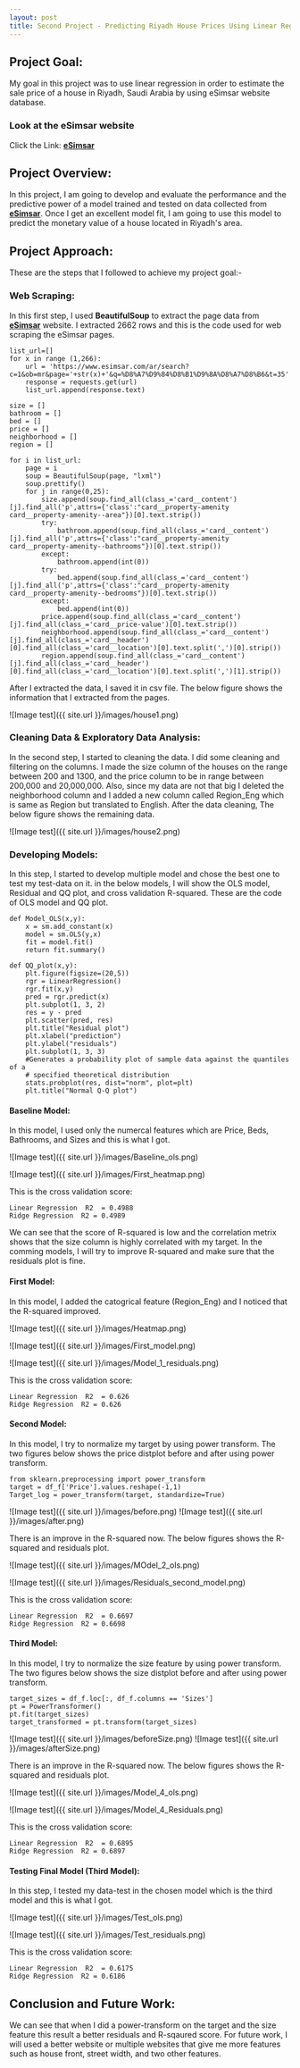 ```yaml
---
layout: post
title: Second Project - Predicting Riyadh House Prices Using Linear Regression
---
```

## Project Goal:

My goal in this project was to use linear regression in order to estimate the sale price of a house in Riyadh, Saudi Arabia by 
using eSimsar website database.


### Look at the **eSimsar website**
Click the Link: [**eSimsar**](https://www.esimsar.com/)


## Project Overview:
In this project, I am going to develop and evaluate the performance and the predictive power of a model trained and tested on data collected from [**eSimsar**](https://www.esimsar.com/). Once I get an excellent model fit, I am going to use this model to predict the monetary value of a house located in Riyadh's area. 


## Project Approach:

These are the steps that I followed to achieve my project goal:-

### Web Scraping:

In this first step, I used **BeautifulSoup** to extract the page data from [**eSimsar**](https://www.esimsar.com/) website. I extracted 2662 rows and this is the code used for web scraping the eSimsar pages. 
```
list_url=[]
for x in range (1,266):
    url = 'https://www.esimsar.com/ar/search?c=1&ob=mr&page='+str(x)+'&q=%D8%A7%D9%84%D8%B1%D9%8A%D8%A7%D8%B6&t=35'
    response = requests.get(url)
    list_url.append(response.text)
    
size = []
bathroom = []
bed = []
price = []
neighborhood = []
region = []

for i in list_url:
    page = i
    soup = BeautifulSoup(page, "lxml")
    soup.prettify()
    for j in range(0,25):
        size.append(soup.find_all(class_='card__content')[j].find_all('p',attrs={'class':"card__property-amenity     card__property-amenity--area"})[0].text.strip())
        try:
            bathroom.append(soup.find_all(class_='card__content')[j].find_all('p',attrs={'class':"card__property-amenity card__property-amenity--bathrooms"})[0].text.strip())
        except:
            bathroom.append(int(0))
        try:
            bed.append(soup.find_all(class_='card__content')[j].find_all('p',attrs={'class':"card__property-amenity card__property-amenity--bedrooms"})[0].text.strip())
        except:
            bed.append(int(0))
        price.append(soup.find_all(class_='card__content')[j].find_all(class_='card__price-value')[0].text.strip())
        neighborhood.append(soup.find_all(class_='card__content')[j].find_all(class_='card__header')[0].find_all(class_='card__location')[0].text.split(',')[0].strip())
        region.append(soup.find_all(class_='card__content')[j].find_all(class_='card__header')[0].find_all(class_='card__location')[0].text.split(',')[1].strip())

```

After I extracted the data, I saved it in csv file. The below figure shows the information that I extracted from the pages.

![Image test]({{ site.url }}/images/house1.png)



### Cleaning Data & Exploratory Data Analysis:

In the second step, I started to cleaning the data. I did some cleaning and filtering on the columns. I made the size column of the houses on the range between 200 and 1300, and the price column to be in range between 200,000 and 20,000,000. Also, since my data are not that big I deleted the neighborhood column and I added a new column called Region_Eng which is same as Region but translated to English. After the data cleaning, The below figure shows the remaining data.

![Image test]({{ site.url }}/images/house2.png)



### Developing Models:

In this step, I started to develop multiple model and chose the best one to test my test-data on it. in the below models, I will show the OLS model, Residual and QQ plot, and cross validation R-squared. These are the code of OLS model and QQ plot.

```
def Model_OLS(x,y):
    x = sm.add_constant(x)
    model = sm.OLS(y,x)
    fit = model.fit()
    return fit.summary()
```
```
def QQ_plot(x,y):
    plt.figure(figsize=(20,5))
    rgr = LinearRegression()
    rgr.fit(x,y)
    pred = rgr.predict(x)
    plt.subplot(1, 3, 2)
    res = y - pred
    plt.scatter(pred, res)
    plt.title("Residual plot")
    plt.xlabel("prediction")
    plt.ylabel("residuals")
    plt.subplot(1, 3, 3)
    #Generates a probability plot of sample data against the quantiles of a
    # specified theoretical distribution
    stats.probplot(res, dist="norm", plot=plt)
    plt.title("Normal Q-Q plot")
```


#### Baseline Model:

In this model, I used only the numercal features which are Price, Beds, Bathrooms, and Sizes and this is what I got. 

![Image test]({{ site.url }}/images/Baseline_ols.png)     

![Image test]({{ site.url }}/images/First_heatmap.png)

This is the cross validation score:
```
Linear Regression  R2  = 0.4988
Ridge Regression  R2 = 0.4989
```
We can see that the score of R-squared is low and the correlation metrix shows that the size column is highly correlated with my target. In the comming models, I will try to improve R-squared and make sure that the residuals plot is fine.


#### First Model:

In this model, I added the catogrical feature (Region_Eng) and I noticed that the R-squared improved. 

![Image test]({{ site.url }}/images/Heatmap.png)  

![Image test]({{ site.url }}/images/First_model.png)

![Image test]({{ site.url }}/images/Model_1_residuals.png)


This is the cross validation score:
```
Linear Regression  R2  = 0.626
Ridge Regression  R2 = 0.626
```


#### Second Model:

In this model, I try to normalize my target by using power transform. The two figures below shows the price distplot before and after using power transform.
```
from sklearn.preprocessing import power_transform
target = df_f['Price'].values.reshape(-1,1)
Target_log = power_transform(target, standardize=True)
```

![Image test]({{ site.url }}/images/before.png)       ![Image test]({{ site.url }}/images/after.png)  

There is an improve in the R-squared now. The below figures shows the R-squared and residuals plot.

![Image test]({{ site.url }}/images/MOdel_2_ols.png) 

![Image test]({{ site.url }}/images/Residuals_second_model.png) 

This is the cross validation score:
```
Linear Regression  R2  = 0.6697
Ridge Regression  R2 = 0.6698
```


#### Third Model:

In this model, I try to normalize the size feature by using power transform. The two figures below shows the size distplot before and after using power transform.
```
target_sizes = df_f.loc[:, df_f.columns == 'Sizes']
pt = PowerTransformer()
pt.fit(target_sizes)
target_transformed = pt.transform(target_sizes)
```

![Image test]({{ site.url }}/images/beforeSize.png)       ![Image test]({{ site.url }}/images/afterSize.png)  

There is an improve in the R-squared now. The below figures shows the R-squared and residuals plot.

![Image test]({{ site.url }}/images/Model_4_ols.png) 

![Image test]({{ site.url }}/images/Model_4_Residuals.png) 

This is the cross validation score:
```
Linear Regression  R2  = 0.6895
Ridge Regression  R2 = 0.6897
```


#### Testing Final Model (Third Model):

In this step, I tested my data-test in the chosen model which is the third model and this is what I got. 

![Image test]({{ site.url }}/images/Test_ols.png) 

![Image test]({{ site.url }}/images/Test_residuals.png) 

This is the cross validation score:
```
Linear Regression  R2  = 0.6175
Ridge Regression  R2 = 0.6186
```


## Conclusion and Future Work:

We can see that when I did a power-transform on the target and the size feature this result a better residuals and R-sqaured score. For future work, I will used a better website or multiple websites that give me more features such as house front, street width, and two other features.





